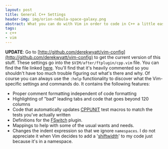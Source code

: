 ```yaml
---
layout: post
title: General C++ Settings
header-img: img/orion-nebula-space-galaxy.png
abstract: What you can do with Vim in order to code in C++ a little easier.
tags:
- c++
- vim
---
```

**UPDATE**: Go to [http://github.com/derekwyatt/vim-config](http://github.com/derekwyatt/vim-config) to get the current version of this stuff. These settings go into the `$VIM/after/ftplugin/cpp.vim` file. You can find the file linked [here](/wp-content/uploads/2009/08/cpp.vim). You'll find that it's heavily commented so you shouldn't have too much trouble figuring out what's there and why. Of course you can always use the `:help` functionality to discover what the Vim-specific settings and commands do. It contains the following features:

- Proper comment formatting independent of code formatting
- Highlighting of "bad" leading tabs and code that goes beyond 120 columns
- Code that automatically updates [CPPUNIT](http://sourceforge.net/apps/mediawiki/cppunit/index.php?title=Main_Page) test macros to match the tests you've actually written
- Definitions for the [FSwitch](http://www.vim.org/scripts/script.php?script_id=2590) plugin.
- Mappings to help with some of the usual wants and needs.
- Changes the indent expression so that we ignore `namespaces`. I do not appreciate it when Vim decides to add a '[shiftwidth](http://vimdoc.sourceforge.net/htmldoc/options.html#'shiftwidth')' to my code just because it's in a namespace.
